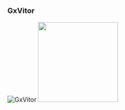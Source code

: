 ### GxVitor


![GxVitor](https://github-readme-stats.vercel.app/api?username=gxvitor&show_icons=true&theme=github_dark)
<img height="180em" src="https://github-readme-stats.vercel.app/api/top-langs/?username=gxvitor&layout=compact&langs_count=10&theme=dark"/>


